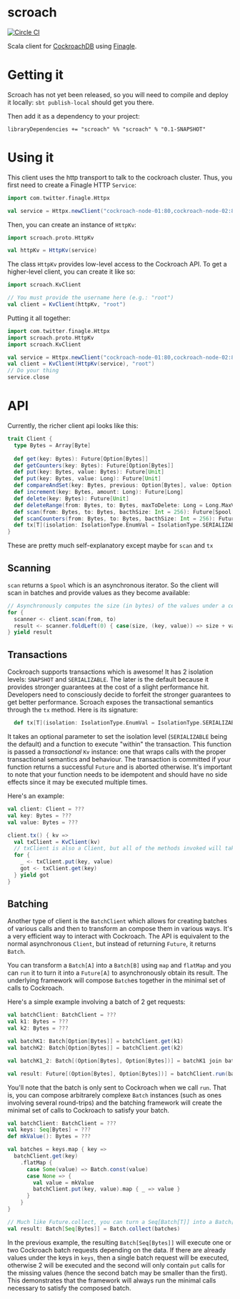 scroach
=======
[![Circle CI](https://circleci.com/gh/plaflamme/scroach.svg?style=shield)](https://circleci.com/gh/plaflamme/scroach)

Scala client for [CockroachDB](https://github.com/cockroachdb/cockroach/) using [Finagle](https://github.com/twitter/finagle/).

Getting it
==========

Scroach has not yet been released, so you will need to compile and deploy it locally: `sbt publish-local` should get you there.

Then add it as a dependency to your project:

```
libraryDependencies += "scroach" %% "scroach" % "0.1-SNAPSHOT"
```

Using it
========

This client uses the http transport to talk to the cockroach cluster. Thus, you first need to create a Finagle HTTP `Service`:

```scala
import com.twitter.finagle.Httpx

val service = Httpx.newClient("cockroach-node-01:80,cockroach-node-02:80", "cockroach").toService
```

Then, you can create an instance of `HttpKv`:

```scala
import scroach.proto.HttpKv

val httpKv = HttpKv(service)
```

The class `HttpKv` provides low-level access to the Cockroach API. To get a higher-level client, you can create it like so:

```scala
import scroach.KvClient

// You must provide the username here (e.g.: "root")
val client = KvClient(httpKv, "root")
```

Putting it all together:

```scala
import com.twitter.finagle.Httpx
import scroach.proto.HttpKv
import scroach.KvClient

val service = Httpx.newClient("cockroach-node-01:80,cockroach-node-02:80", "cockroach").toService
val client = KvClient(HttpKv(service), "root")
// Do your thing
service.close
```

API
===

Currently, the richer client api looks like this:

```scala
trait Client {
  type Bytes = Array[Byte]
  
  def get(key: Bytes): Future[Option[Bytes]]
  def getCounters(key: Bytes): Future[Option[Bytes]]
  def put(key: Bytes, value: Bytes): Future[Unit]
  def put(key: Bytes, value: Long): Future[Unit]
  def compareAndSet(key: Bytes, previous: Option[Bytes], value: Option[Bytes]): Future[Unit]
  def increment(key: Bytes, amount: Long): Future[Long]
  def delete(key: Bytes): Future[Unit]
  def deleteRange(from: Bytes, to: Bytes, maxToDelete: Long = Long.MaxValue): Future[Long]
  def scan(from: Bytes, to: Bytes, bacthSize: Int = 256): Future[Spool[(Bytes, Bytes)]]
  def scanCounters(from: Bytes, to: Bytes, bacthSize: Int = 256): Future[Spool[(Bytes, Long)]]
  def tx[T](isolation: IsolationType.EnumVal = IsolationType.SERIALIZABLE)(f: Kv => Future[T]): Future[T]
}
```

These are pretty much self-explanatory except maybe for `scan` and `tx`

## Scanning

`scan` returns a `Spool` which is an asynchronous iterator. So the client will scan in batches and provide values as they become available:

```scala
// Asynchronously computes the size (in bytes) of the values under a certain range of keys
for {
  scanner <- client.scan(from, to)
  result <- scanner.foldLeft(0) { case(size, (key, value)) => size + value.size }
} yield result
```

## Transactions

Cockroach supports transactions which is awesome! It has 2 isolation levels: `SNAPSHOT` and `SERIALIZABLE`. The later is the default because it provides stronger guarantees at the cost of a slight performance hit. Developers need to consciously decide to forfeit the stronger guarantees to get better performance. Scroach exposes the transactional semantics through the `tx` method. Here is its signature:

```scala
  def tx[T](isolation: IsolationType.EnumVal = IsolationType.SERIALIZABLE)(f: Kv => Future[T]): Future[T]
```

It takes an optional parameter to set the isolation level (`SERIALIZABLE` being the default) and a function to execute "within" the transaction. This function is passed a _transactional_ `Kv` instance: one that wraps calls with the proper transactional semantics and behaviour. The transaction is committed if your function returns a successful `Future` and is aborted otherwise. It's important to note that your function needs to be idempotent and should have no side effects since it may be executed multiple times.

Here's an example:

```scala
val client: Client = ???
val key: Bytes = ???
val value: Bytes = ???

client.tx() { kv =>
  val txClient = KvClient(kv)
  // txClient is also a Client, but all of the methods invoked will take part in a single transaction
  for {
    _ <- txClient.put(key, value)
    got <- txClient.get(key)
  } yield got
}
```

## Batching

Another type of client is the `BatchClient` which allows for creating batches of various calls and then to transform an compose them in various ways. It's a very efficient way to interact with Cockroach. The API is equivalent to the normal asynchronous `Client`, but instead of returning `Future`, it returns `Batch`.

You can transform a `Batch[A]` into a `Batch[B]` using `map` and `flatMap` and you can `run` it to turn it into a `Future[A]` to asynchronously obtain its result. The underlying framework will compose `Batch`es together in the minimal set of calls to Cockroach.

Here's a simple example involving a batch of 2 get requests:

```scala
val batchClient: BatchClient = ???
val k1: Bytes = ???
val k2: Bytes = ???

val batchK1: Batch[Option[Bytes]] = batchClient.get(k1)
val batchK2: Batch[Option[Bytes]] = batchClient.get(k2)

val batchK1_2: Batch[(Option[Bytes], Option[Bytes])] = batchK1 join batchK2

val result: Future[(Option[Bytes], Option[Bytes])] = batchClient.run(batchK1_2)
```

You'll note that the batch is only sent to Cockroach when we call ```run```. That is, you can compose arbitrarely complexe `Batch` instances (such as ones involving several round-trips) and the batching framework will create the minimal set of calls to Cockroach to satisfy your batch.

```scala
val batchClient: BatchClient = ???
val keys: Seq[Bytes] = ???
def mkValue(): Bytes = ???

val batches = keys.map { key =>
  batchClient.get(key)
    .flatMap {
      case Some(value) => Batch.const(value)
      case None => {
        val value = mkValue
        batchClient.put(key, value).map { _ => value }
      }
    }
}

// Much like Future.collect, you can turn a Seq[Batch[T]] into a Batch[Seq[T]] using Batch.collect
val result: Batch[Seq[Bytes]] = Batch.collect(batches)
```

In the previous example, the resulting `Batch[Seq[Bytes]]` will execute one or two Cockroach batch requests depending on the data. If there are already values under the keys in `keys`, then a single batch request will be executed, otherwise 2 will be executed and the second will only contain `put` calls for the missing values (hence the second batch may be smaller than the first). This demonstrates that the framework will always run the minimal calls necessary to satisfy the composed batch.
